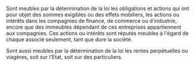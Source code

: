   
 Sont meubles par la détermination de la loi les obligations et actions qui ont pour objet des sommes exigibles ou des effets mobiliers, les actions ou intérêts dans les compagnies de finance, de commerce ou d'industrie, encore que des immeubles dépendant de ces entreprises appartiennent aux compagnies. Ces actions ou intérêts sont réputés meubles à l'égard de chaque associé seulement, tant que dure la société.  

  
 Sont aussi meubles par la détermination de la loi les rentes perpétuelles ou viagères, soit sur l'Etat, soit sur des particuliers.  
